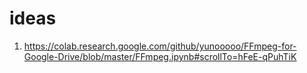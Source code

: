 # ideas


1. https://colab.research.google.com/github/yunooooo/FFmpeg-for-Google-Drive/blob/master/FFmpeg.ipynb#scrollTo=hFeE-qPuhTiK 
